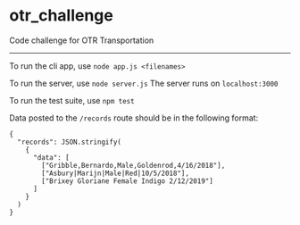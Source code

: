 # otr_challenge
Code challenge for OTR Transportation

-------------------------------------
To run the cli app, use `node app.js <filenames>`

To run the server, use `node server.js`
The server runs on `localhost:3000`

To run the test suite, use `npm test`

Data posted to the `/records` route should be in the following format:
```
{ 
  "records": JSON.stringify(
    { 
      "data": [
        ["Gribble,Bernardo,Male,Goldenrod,4/16/2018"],
        ["Asbury|Marijn|Male|Red|10/5/2018"],
        ["Brixey Gloriane Female Indigo 2/12/2019"]
      ]
    }
  )
}
```
